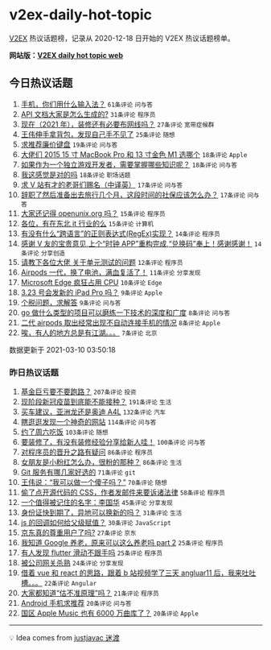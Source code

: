 # v2ex-daily-hot-topic

[V2EX](https://www.v2ex.com/) 热议话题榜，记录从 2020-12-18 日开始的 V2EX 热议话题榜单。

**网站版：[V2EX daily hot topic web](https://boojack.github.io/v2ex-daily-hot-topic-web/)**

## 今日热议话题

<!-- TODAY BEGIN -->

1. [手机，你们用什么输入法？](https://www.v2ex.com/t/760180) `61条评论` `问与答`
1. [API 文档大家是怎么生成的?](https://www.v2ex.com/t/760196) `31条评论` `程序员`
1. [现在（2021 年），装修还有必要布网线吗？](https://www.v2ex.com/t/760228) `27条评论` `宽带症候群`
1. [王伟伸手拿背包，发现自己手不见了](https://www.v2ex.com/t/760173) `25条评论` `随想`
1. [求推荐廉价键盘](https://www.v2ex.com/t/760189) `19条评论` `问与答`
1. [大佬们 2015 15 寸 MacBook Pro 和 13 寸金色 M1 选哪个](https://www.v2ex.com/t/760220) `18条评论` `Apple`
1. [如果作为一个独立游戏开发者，需要掌握哪些知识呢？](https://www.v2ex.com/t/760187) `18条评论` `问与答`
1. [我这感觉是对的吗](https://www.v2ex.com/t/760176) `18条评论` `职场话题`
1. [求 V 站有才的老哥们赐名（中译英）](https://www.v2ex.com/t/760207) `17条评论` `问与答`
1. [辞职了然后准备出去旅行几个月，这段时间的社保应该怎么办？](https://www.v2ex.com/t/760188) `17条评论` `问与答`
1. [大家还记得 openunix.org 吗？](https://www.v2ex.com/t/760193) `15条评论` `程序员`
1. [各位，有在东北 it 行业的么](https://www.v2ex.com/t/760177) `15条评论` `计算机`
1. [有没有什么“跨语言”的正则表达式(RegEx)实现？](https://www.v2ex.com/t/760209) `14条评论` `程序员`
1. [感谢 V 友的宝贵意见,上个“时钟 APP”重构完成,“兑换码”奉上！感谢感谢！](https://www.v2ex.com/t/760205) `14条评论` `分享创造`
1. [请教下各位大佬 关于单元测试的问题](https://www.v2ex.com/t/760225) `12条评论` `程序员`
1. [Airpods 一代，换了电池，满血复活了！](https://www.v2ex.com/t/760218) `11条评论` `分享发现`
1. [Microsoft Edge 疯狂占用 CPU](https://www.v2ex.com/t/760181) `10条评论` `Edge`
1. [3.23 号会发新的 iPad Pro 吗？](https://www.v2ex.com/t/760239) `9条评论` `Apple`
1. [个税问题，求解答](https://www.v2ex.com/t/760224) `9条评论` `问与答`
1. [go 做什么类型的项目可以磨练一下技术的深度和广度](https://www.v2ex.com/t/760240) `8条评论` `问与答`
1. [二代 airpods 取出经常出现不自动连接手机的情况](https://www.v2ex.com/t/760199) `8条评论` `Apple`
1. [唉，有人的地方总是有江湖。。。](https://www.v2ex.com/t/760262) `7条评论` `北京`

数据更新于 2021-03-10 03:50:18

<!-- TODAY END -->

### 昨日热议话题

<!-- YESTERDAY BEGIN -->

1. [基金巨亏要不要跑路？](https://www.v2ex.com/t/759849) `207条评论` `投资`
1. [现阶段新冠疫苗到底能不能接种？](https://www.v2ex.com/t/759870) `191条评论` `生活`
1. [买车建议，亚洲龙还是奥迪 A4L](https://www.v2ex.com/t/759837) `132条评论` `汽车`
1. [瞎逛逛发现一个神奇的网站](https://www.v2ex.com/t/759809) `114条评论` `问与答`
1. [约了周六吃饭](https://www.v2ex.com/t/759806) `103条评论` `随想`
1. [要装修了，有没有装修经验分享给新人哇！](https://www.v2ex.com/t/759859) `100条评论` `问与答`
1. [对程序员的晋升之路有疑问](https://www.v2ex.com/t/759815) `86条评论` `程序员`
1. [女朋友是小粉红怎么办，很粉的那种？](https://www.v2ex.com/t/760086) `86条评论` `生活`
1. [Git 服务有哪几家好选的](https://www.v2ex.com/t/759966) `71条评论` `git`
1. [王伟说：“我可以做一个傻子吗？”](https://www.v2ex.com/t/759805) `70条评论` `随想`
1. [偷了点开源代码的 CSS，作者发邮件来要诉诸法律](https://www.v2ex.com/t/759932) `58条评论` `程序员`
1. [一个值得被记住的名字：李国华](https://www.v2ex.com/t/760143) `45条评论` `分享发现`
1. [身份证快到期了，异地可以换新的吗？](https://www.v2ex.com/t/759929) `31条评论` `生活`
1. [js 的回调如何给父级赋值？](https://www.v2ex.com/t/760049) `30条评论` `JavaScript`
1. [京东真的尊重用户了吗?](https://www.v2ex.com/t/760055) `27条评论` `京东`
1. [我知道 Google 养老，原来可以这么养老吗 part 2](https://www.v2ex.com/t/760116) `25条评论` `程序员`
1. [有人发现 flutter 滑动不跟手吗](https://www.v2ex.com/t/759885) `25条评论` `程序员`
1. [被公司网关杀熟](https://www.v2ex.com/t/759819) `24条评论` `分享发现`
1. [借着 vue 和 react 的思路，跟着 b 站视频学了三天 angluar11 后，我来吐吐槽。。。](https://www.v2ex.com/t/759986) `22条评论` `Angular`
1. [大家都知道“估不准原理”吗？](https://www.v2ex.com/t/760089) `21条评论` `程序员`
1. [Android 手机求推荐](https://www.v2ex.com/t/760017) `20条评论` `问与答`
1. [国区 Apple Music 也有 6000 万曲库了？](https://www.v2ex.com/t/759846) `20条评论` `Apple`

<!-- YESTERDAY END -->

---

💡 Idea comes from [justjavac 迷渡](https://github.com/justjavac/)
